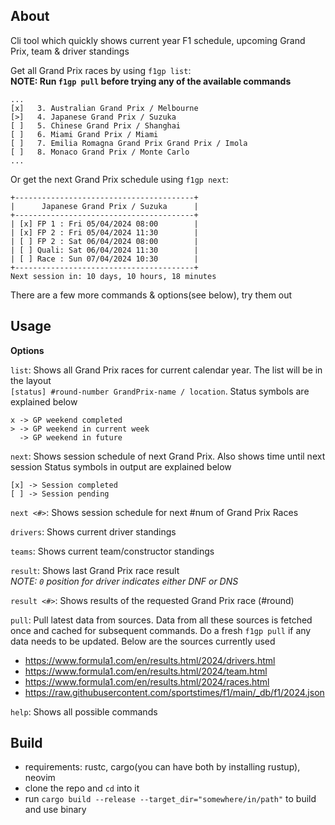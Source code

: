 ## About

Cli tool which quickly shows current year F1 schedule, upcoming Grand Prix, team & driver standings

Get all Grand Prix races by using `f1gp list`:\
**NOTE: Run `f1gp pull` before trying any of the available commands**

```
...
[x]   3. Australian Grand Prix / Melbourne
[>]   4. Japanese Grand Prix / Suzuka
[ ]   5. Chinese Grand Prix / Shanghai
[ ]   6. Miami Grand Prix / Miami
[ ]   7. Emilia Romagna Grand Prix Grand Prix / Imola
[ ]   8. Monaco Grand Prix / Monte Carlo
...
```

Or get the next Grand Prix schedule using `f1gp next`:

```
+----------------------------------------+
|      Japanese Grand Prix / Suzuka      |
+----------------------------------------+
| [x] FP 1 : Fri 05/04/2024 08:00        |
| [x] FP 2 : Fri 05/04/2024 11:30        |
| [ ] FP 2 : Sat 06/04/2024 08:00        |
| [ ] Quali: Sat 06/04/2024 11:30        |
| [ ] Race : Sun 07/04/2024 10:30        |
+----------------------------------------+
Next session in: 10 days, 10 hours, 18 minutes
```

There are a few more commands & options(see below), try them out

## Usage

**Options**

`list`: Shows all Grand Prix races for current calendar year. The list will be in the layout\
`[status] #round-number GrandPrix-name / location`. Status symbols are explained below

```
x -> GP weekend completed
> -> GP weekend in current week
  -> GP weekend in future
```

`next`: Shows session schedule of next Grand Prix. Also shows time until next session
Status symbols in output are explained below

```
[x] -> Session completed
[ ] -> Session pending
```

`next <#>`: Shows session schedule for next #num of Grand Prix Races

`drivers`: Shows current driver standings

`teams`: Shows current team/constructor standings

`result`: Shows last Grand Prix race result\
_NOTE: `0` position for driver indicates either DNF or DNS_

`result <#>`: Shows results of the requested Grand Prix race (#round)

`pull`: Pull latest data from sources. Data from all these sources is fetched once and cached for subsequent commands. Do a fresh `f1gp pull` if any data needs to be updated. Below are the sources currently used

- https://www.formula1.com/en/results.html/2024/drivers.html
- https://www.formula1.com/en/results.html/2024/team.html
- https://www.formula1.com/en/results.html/2024/races.html
- https://raw.githubusercontent.com/sportstimes/f1/main/_db/f1/2024.json

`help`: Shows all possible commands

## Build

- requirements: rustc, cargo(you can have both by installing rustup), neovim
- clone the repo and `cd` into it
- run `cargo build --release --target_dir="somewhere/in/path"` to build and use binary
